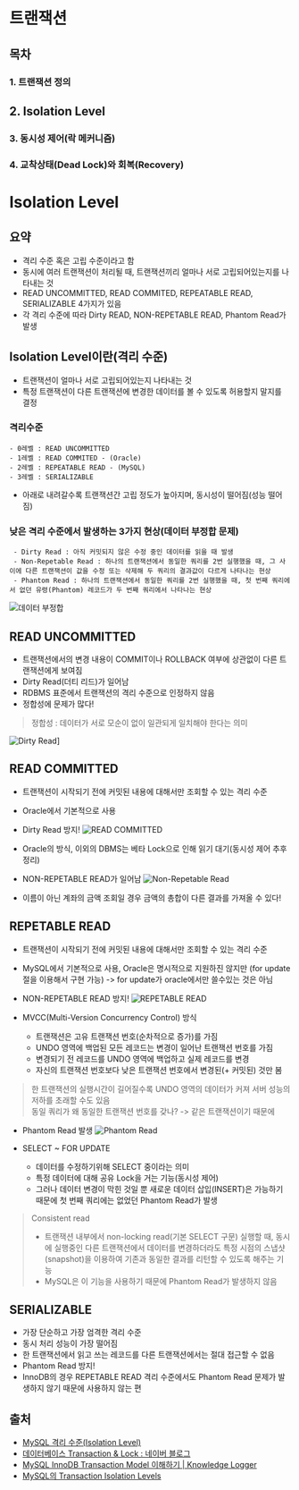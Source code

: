 # 트랜잭션
## 목차
### 1. 트랜잭션 정의
## 2. Isolation Level
### 3. 동시성 제어(락 메커니즘)
### 4. 교착상태(Dead Lock)와 회복(Recovery)
  
  
# Isolation Level
## 요약
- 격리 수준 혹은 고립 수준이라고 함
- 동시에 여러 트랜잭션이 처리될 때, 트랜잭션끼리 얼마나 서로 고립되어있는지를 나타내는 것
- READ UNCOMMITTED, READ COMMITED, REPEATABLE READ, SERIALIZABLE 4가지가 있음
- 각 격리 수준에 따라 Dirty READ, NON-REPETABLE READ, Phantom Read가 발생

## Isolation Level이란(격리 수준)
- 트랜잭션이 얼마나 서로 고립되어있는지 나타내는 것
- 특정 트랜잭션이 다른 트랜잭션에 변경한 데이터를 볼 수 있도록 허용할지 말지를 결정

### 격리수준
	- 0레벨 : READ UNCOMMITTED
	- 1레벨 : READ COMMITED - (Oracle)
	- 2레벨 : REPEATABLE READ - (MySQL)
	- 3레벨 : SERIALIZABLE

- 아래로 내려갈수록 트랜잭션간 고립 정도가 높아지며, 동시성이 떨어짐(성능 떨어짐)

### 낮은 격리 수준에서 발생하는 3가지 현상(데이터 부정합 문제)
	 - Dirty Read : 아직 커밋되지 않은 수정 중인 데이터를 읽을 때 발생
	 - Non-Repetable Read : 하나의 트랜잭션에서 동일한 쿼리를 2번 실행했을 때, 그 사이에 다른 트랜잭션이 값을 수정 또는 삭제해 두 쿼리의 결과값이 다르게 나타나는 현상
	 - Phantom Read : 하나의 트랜잭션에서 동일한 쿼리를 2번 실행했을 때, 첫 번째 쿼리에서 없던 유령(Phantom) 레코드가 두 번째 쿼리에서 나타나는 현상
![데이터 부정합](https://github.com/leeejuhyeong/images/blob/main/no-study-no-future/Database/데이터%20부정합.jpg?raw=true)
  
  
## READ UNCOMMITTED
- 트랜잭션에서의 변경 내용이 COMMIT이나 ROLLBACK 여부에 상관없이 다른 트랜잭션에게 보여짐
- Dirty Read(더티 리드)가 일어남  
- RDBMS 표준에서 트랜잭션의 격리 수준으로 인정하지 않음
- 정합성에 문제가 많다!
> 정합성 : 데이터가 서로 모순이 없이 일관되게 일치해야 한다는 의미  
  
![Dirty Read](https://github.com/leeejuhyeong/images/blob/main/no-study-no-future/Database/Dirty%20Read.jpg?raw=true)]
  
  
## READ COMMITTED
- 트랜잭션이 시작되기 전에 커밋된 내용에 대해서만 조회할 수 있는 격리 수준
- Oracle에서 기본적으로 사용
- Dirty Read 방지!
![READ COMMITTED](https://github.com/leeejuhyeong/images/blob/main/no-study-no-future/Database/READ_COMMITTED.jpg?raw=true)
  
- Oracle의 방식, 이외의 DBMS는 베타 Lock으로 인해 읽기 대기(동시성 제어 추후 정리)
- NON-REPETABLE READ가 일어남
![Non-Repetable Read](https://github.com/leeejuhyeong/images/blob/main/no-study-no-future/Database/Non-Repetable%20Read.jpg?raw=true)
  
- 이름이 아닌 계좌의 금액 조회일 경우 금액의 총합이 다른 결과를 가져올 수 있다!
  

## REPETABLE READ
- 트랜잭션이 시작되기 전에 커밋된 내용에 대해서만 조회할 수 있는 격리 수준
- MySQL에서 기본적으로 사용, Oracle은 명시적으로 지원하진 않지만 (for update절을 이용해서 구현 가능) -> for update가 oracle에서만 쓸수있는 것은 아님
- NON-REPETABLE READ 방지!
![REPETABLE READ](https://github.com/leeejuhyeong/images/blob/main/no-study-no-future/Database/REPETABLE%20READ.jpg?raw=true)
  
- MVCC(Multi-Version Concurrency Control) 방식
	- 트랜잭션은 고유 트랜잭션 번호(순차적으로 증가)를 가짐
	- UNDO 영역에 백업된 모든 레코드는 변경이 일어난 트랜잭션 번호를 가짐
	- 변경되기 전 레코드를 UNDO 영역에 백업하고 실제 레코드를 변경
	- 자신의 트랜잭션 번호보다 낮은 트랜잭션 번호에서 변경된(+ 커밋된) 것만 봄
> 한 트랜잭션의 실행시간이 길어질수록 UNDO 영역의 데이터가 커져 서버 성능의 저하를 초래할 수도 있음  
> 동일 쿼리가 왜 동일한 트랜잭션 번호를 갖나? -> 같은 트랜잭션이기 때문에  
  
- Phantom Read 발생
![Phantom Read](https://github.com/leeejuhyeong/images/blob/main/no-study-no-future/Database/Phantom%20Read.jpg?raw=true)
  
- SELECT ~ FOR UPDATE
	- 데이터를 수정하기위해 SELECT 중이라는 의미
	- 특정 데이터에 대해 공유 Lock을 거는 기능(동시성 제어)
	- 그러나 데이터 변경이 막힌 것일 뿐 새로운 데이터 삽입(INSERT)은 가능하기 때문에 첫 번째 쿼리에는 없었던 Phantom Read가 발생
    
> Consistent read   
> - 트랜잭션 내부에서 non-locking read(기본 SELECT 구문) 실행할 때, 동시에 실행중인 다른 트랜잭션에서 데이터를 변경하더라도 특정 시점의 스냅샷(snapshot)을 이용하여 기존과 동일한 결과를 리턴할 수 있도록 해주는 기능  
> - MySQL은 이 기능을 사용하기 때문에 Phantom Read가 발생하지 않음  
  
  
## SERIALIZABLE
- 가장 단순하고 가장 엄격한 격리 수준
- 동시 처리 성능이 가장 떨어짐
- 한 트랜잭션에서 읽고 쓰는 레코드를 다른 트랜잭션에서는 절대 접근할 수 없음
- Phantom Read 방지!
- InnoDB의 경우 REPETABLE READ 격리 수준에서도 Phantom Read 문제가 발생하지 않기 때문에 사용하지 않는 편


## 출처
- [MySQL 격리 수준(Isolation Level)](https://transferhwang.tistory.com/513)
- [데이터베이스 Transaction & Lock : 네이버 블로그](https://m.blog.naver.com/good_ray/221943028058)
- [MySQL InnoDB Transaction Model 이해하기 | Knowledge Logger](https://www.letmecompile.com/mysql-innodb-transaction-model/)
- [MySQL의 Transaction Isolation Levels](https://jupiny.com/2018/11/30/mysql-transaction-isolation-levels/)